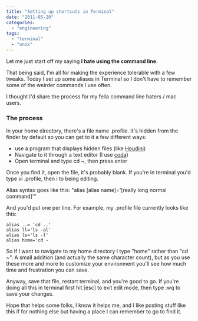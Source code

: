 ```yaml
---
title: "Setting up shortcuts in Terminal"
date: "2011-05-20"
categories: 
  - "engineering"
tags: 
  - "terminal"
  - "unix"
---
```


Let me just start off my saying **I hate using the command line**.

That being said, I'm all for making the experience tolerable with a few tweaks. Today I set up some aliases in Terminal so I don't have to remember some of the weirder commands I use often.

I thought I'd share the process for my fella command line haters / mac users.

### The process

In your home directory, there's a file name .profile. It's hidden from the finder by default so you can get to it a few different ways:

- use a program that displays hidden files (like [Houdini](http://www.macupdate.com/app/mac/26729/houdini))
- Navigate to it through a text editor (I use [coda](http://www.panic.com/coda/))
- Open terminal and type cd ~, then press enter

Once you find it, open the file, it's probably blank. If you're in terminal you'd type vi .profile, then i to being editing.

Alias syntax goes like this: "alias \[alias name\]='\[really long normal command\]'"

And you'd put one per line. For example, my .profile file currently looks like this:

```
alias ..= 'cd ..'
alias ll='ls -al'
alias ls='ls -l'
alias home='cd ~
```

So if I want to navigate to my home directory I type "home" rather than "cd ~". A small addition (and actually the same character count), but as you use these more and more to customize your environment you'll see how much time and frustration you can save.

Anyway, save that file, restart terminal, and you're good to go. If you're doing all this in terminal first hit \[esc\] to exit edit mode, then type :wq to save your changes.

Hope that helps some folks, I know it helps me, and I like posting stuff like this if for nothing else but having a place I can remember to go to find it.

